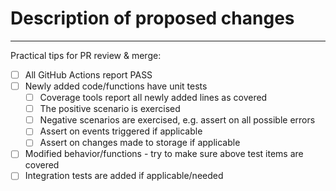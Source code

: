 # Description of proposed changes

<describe what this PR is about and why we want it>

---

Practical tips for PR review & merge:

- [ ] All GitHub Actions report PASS
- [ ] Newly added code/functions have unit tests
    - [ ] Coverage tools report all newly added lines as covered
    - [ ] The positive scenario is exercised
    - [ ] Negative scenarios are exercised, e.g. assert on all possible errors
    - [ ] Assert on events triggered if applicable
    - [ ] Assert on changes made to storage if applicable
- [ ] Modified behavior/functions - try to make sure above test items are covered
- [ ] Integration tests are added if applicable/needed